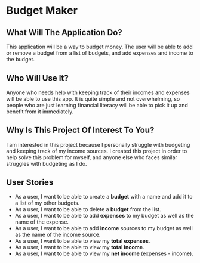 # Budget Maker

## What Will The Application Do?
This application will be a way to budget money. The user will be able to
add or remove a budget from a list of budgets, and add expenses and 
income to the budget.

## Who Will Use It?
Anyone who needs help with keeping track of their incomes and expenses will be
able to use this app. It is quite simple and not overwhelming, so people
who are just learning financial literacy will be able to pick it up
and benefit from it immediately.

## Why Is This Project Of Interest To You?
I am interested in this project because I personally struggle with budgeting
and keeping track of my income sources. I created this project in order to 
help solve this problem for myself, and anyone else who faces similar
struggles with budgeting as I do.

## User Stories
- As a user, I want to be able to create a **budget** with a name and add it
  to a list of my other budgets.
- As a user, I want to be able to delete a **budget** from the list.
- As a user, I want to be able to add **expenses** to my budget as well as
  the name of the expense.
- As a user, I want to be able to add **income** sources to my budget as well
  as the name of the income source.
- As a user, I want to be able to view my **total expenses**.
- As a user, I want to be able to view my **total income**.
- As a user, I want to be able to view my **net income** (expenses - income).
